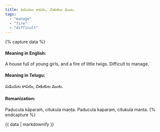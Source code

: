 ```yaml
---
title: పడుచుల కాపరం, చితుకుల మంట.
tags:
  - "manage"
  - "fire"
  - "difficult"
---
```


{% capture data %}
#### Meaning in English:
A house full of young girls, and a fire of little twigs.
Difficult to manage.

#### Meaning in Telugu:
పడుచుల కాపరం, చితుకుల మంట.

#### Romanization:
Paḍucula kāparaṁ, citukula maṇṭa.
Paducula kaparam, citukula manta.
{% endcapture %}

{{ data | markdownify }}

